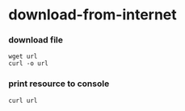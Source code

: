# download-from-internet

### download file
```
wget url
curl -o url
```

### print resource to console
```
curl url
```